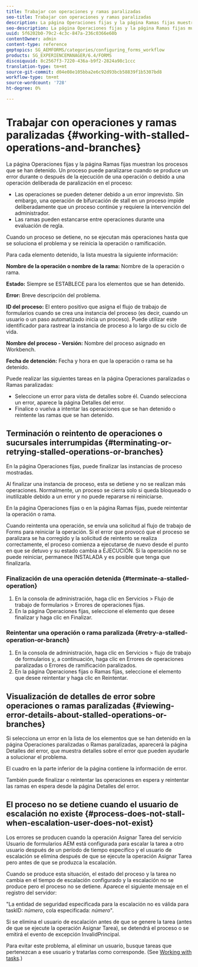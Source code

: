 ```yaml
---
title: Trabajar con operaciones y ramas paralizadas
seo-title: Trabajar con operaciones y ramas paralizadas
description: La página Operaciones fijas y la página Ramas fijas muestran los procesos que se han detenido.
seo-description: La página Operaciones fijas y la página Ramas fijas muestran los procesos que se han detenido.
uuid: 5f6202b0-79c2-4c3c-847a-236c0366e60b
contentOwner: admin
content-type: reference
geptopics: SG_AEMFORMS/categories/configuring_forms_workflow
products: SG_EXPERIENCEMANAGER/6.4/FORMS
discoiquuid: 8c2567f3-7220-436a-b9f2-2824a98c1ccc
translation-type: tm+mt
source-git-commit: d04e08e105bba2e6c92d93bcb58839f1b5307bd8
workflow-type: tm+mt
source-wordcount: '728'
ht-degree: 0%

---
```



# Trabajar con operaciones y ramas paralizadas {#working-with-stalled-operations-and-branches}

La página Operaciones fijas y la página Ramas fijas muestran los procesos que se han detenido. Un proceso puede paralizarse cuando se produce un error durante o después de la ejecución de una operación o debido a una operación deliberada de paralización en el proceso:

* Las operaciones se pueden detener debido a un error imprevisto. Sin embargo, una operación de bifurcación de stall en un proceso impide deliberadamente que un proceso continúe y requiere la intervención del administrador.
* Las ramas pueden estancarse entre operaciones durante una evaluación de regla.

Cuando un proceso se detiene, no se ejecutan más operaciones hasta que se soluciona el problema y se reinicia la operación o ramificación.

Para cada elemento detenido, la lista muestra la siguiente información:

**Nombre de la operación o nombre de la rama:** Nombre de la operación o rama.

**Estado:** Siempre se ESTABLECE para los elementos que se han detenido.

**Error:** Breve descripción del problema.

**ID del proceso:** El entero positivo que asigna el flujo de trabajo de formularios cuando se crea una instancia del proceso (es decir, cuando un usuario o un paso automatizado inicia un proceso). Puede utilizar este identificador para rastrear la instancia de proceso a lo largo de su ciclo de vida.

**Nombre del proceso - Versión:** Nombre del proceso asignado en Workbench.

**Fecha de detención:** Fecha y hora en que la operación o rama se ha detenido.

Puede realizar las siguientes tareas en la página Operaciones paralizadas o Ramas paralizadas:

* Seleccione un error para vista de detalles sobre él. Cuando selecciona un error, aparece la página Detalles del error.
* Finalice o vuelva a intentar las operaciones que se han detenido o reintente las ramas que se han detenido.

## Terminación o reintento de operaciones o sucursales interrumpidas {#terminating-or-retrying-stalled-operations-or-branches}

En la página Operaciones fijas, puede finalizar las instancias de proceso mostradas.

Al finalizar una instancia de proceso, esta se detiene y no se realizan más operaciones. Normalmente, un proceso se cierra solo si queda bloqueado o inutilizable debido a un error y no puede repararse ni reiniciarse.

En la página Operaciones fijas o en la página Ramas fijas, puede reintentar la operación o rama.

Cuando reintenta una operación, se envía una solicitud al flujo de trabajo de Forms para reiniciar la operación. Si el error que provocó que el proceso se paralizara se ha corregido y la solicitud de reintento se realiza correctamente, el proceso comienza a ejecutarse de nuevo desde el punto en que se detuvo y su estado cambia a EJECUCIÓN. Si la operación no se puede reiniciar, permanece INSTALADA y es posible que tenga que finalizarla.

### Finalización de una operación detenida {#terminate-a-stalled-operation}

1. En la consola de administración, haga clic en Servicios > Flujo de trabajo de formularios > Errores de operaciones fijas.
1. En la página Operaciones fijas, seleccione el elemento que desee finalizar y haga clic en Finalizar.

### Reintentar una operación o rama paralizada {#retry-a-stalled-operation-or-branch}

1. En la consola de administración, haga clic en Servicios > flujo de trabajo de formularios y, a continuación, haga clic en Errores de operaciones paralizadas o Errores de ramificación paralizados.
1. En la página Operaciones fijas o Ramas fijas, seleccione el elemento que desee reintentar y haga clic en Reintentar.

## Visualización de detalles de error sobre operaciones o ramas paralizadas {#viewing-error-details-about-stalled-operations-or-branches}

Si selecciona un error en la lista de los elementos que se han detenido en la página Operaciones paralizadas o Ramas paralizadas, aparecerá la página Detalles del error, que muestra detalles sobre el error que pueden ayudarle a solucionar el problema.

El cuadro en la parte inferior de la página contiene la información de error.

También puede finalizar o reintentar las operaciones en espera y reintentar las ramas en espera desde la página Detalles del error.

## El proceso no se detiene cuando el usuario de escalación no existe {#process-does-not-stall-when-escalation-user-does-not-exist}

Los errores se producen cuando la operación Asignar Tarea del servicio Usuario de formularios AEM está configurada para escalar la tarea a otro usuario después de un período de tiempo específico y el usuario de escalación se elimina después de que se ejecute la operación Asignar Tarea pero antes de que se produzca la escalación.

Cuando se produce esta situación, el estado del proceso y la tarea no cambia en el tiempo de escalación configurado y la escalación no se produce pero el proceso no se detiene. Aparece el siguiente mensaje en el registro del servidor:

&quot;La entidad de seguridad especificada para la escalación no es válida para taskID: *número*, cola especificada: *número*&quot;.

Si se elimina el usuario de escalación antes de que se genere la tarea (antes de que se ejecute la operación Asignar Tarea), se detendrá el proceso o se emitirá el evento de excepción InvalidPrincipal.

Para evitar este problema, al eliminar un usuario, busque tareas que pertenezcan a ese usuario y tratarlas como corresponde. (See [Working with tasks](/help/forms/using/admin-help/tasks.md#working-with-tasks).)
